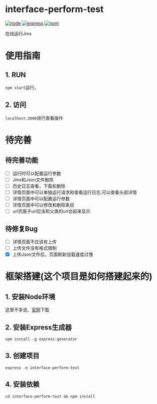 # interface-perform-test
[![node](https://img.shields.io/badge/node-v5.0.0-green.svg)](https://nodejs.org/dist/latest-v5.x/)
[![express](https://img.shields.io/badge/express-v4.13.4-yellowgreen.svg)](https://expressjs.com/)
[![npm](https://img.shields.io/badge/npm-v3.3.9-blue.svg)](https://www.npmjs.com/)

在线运行Jmx

# 使用指南
## 1. RUN
`npm start`运行，

## 2. 访问
`localhost:3000`进行查看操作

# 待完善
## 待完善功能
- [ ] 运行时可以配置运行参数
- [ ] Jmx和Json文件删除
- [ ] 历史日志查看，下载和删除
- [ ] 详情页面中可以单独运行请求和查看运行日志,可以查看头部详情
- [ ] 详情页面中可以配置运行参数
- [ ] 详情页面中可以修改和删除条目
- [ ] url页面子url应该和父类的url合起来显示

## 待修复Bug
- [ ] 详情页面不应该有上传
- [ ] 上传文件没有格式限制
- [x] 上传Json文件后，页面刷新加载速度过慢

# 框架搭建(这个项目是如何搭建起来的)
## 1. 安装Node环境
这里不多说，[官网](https://nodejs.org/en/)下载
## 2. 安装Express生成器
`npm install -g express-generator`
## 3. 创建项目
`express -e interface-perform-test`
## 4. 安装依赖
`cd interface-perform-test && npm install`
